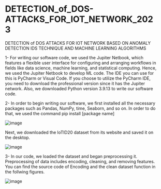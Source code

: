 # DETECTION_of_DOS-ATTACKS_FOR_IOT_NETWORK_2023
DETECTION of DOS ATTACKS FOR IOT NETWORK BASED ON ANOMALY DETECTION IDS TECHNIQUE AND MACHINE LEARNING ALGORITHMS

1- For writing our software code, we used the Jupiter Netbook, which features a flexible user interface for configuring and arranging workflows in fields like data science, machine learning, and statistical computing. Hence, we used the Jupiter Netbook to develop ML code. The IDE you can use for this is PyCharm or Visual Code. If you choose to utilize the PyCharm IDE, you need to download the professional version since it has the Jupiter network. Also, we downloaded Python version 3.9.13 to write our software code.

2- In order to begin writing our software, we first installed all the necessary packages such as Pandas, NumPy, time, Seaborn, and so on. In order to do that, we used the command pip install [package name]

![image](https://github.com/Esra12989/DETECTION_of_DOS-ATTACKS_FOR_IOT_NETWORK_2023/assets/47214851/30297597-4014-4ffc-917a-88aa9e19eee8)

Next, we downloaded the IoTID20 dataset from its website and saved it on the desktop.

![image](https://github.com/Esra12989/DETECTION_of_DOS-ATTACKS_FOR_IOT_NETWORK_2023/assets/47214851/3787fcc6-3791-4c4c-b13f-ca546057975d)

3- In our code, we loaded the dataset and began preprocessing it. Preprocessing of data includes encoding, cleaning, and removing features. You can find the source code of Encoding and  the clean dataset function in the follwing figures.

![image](https://github.com/Esra12989/DETECTION_of_DOS-ATTACKS_FOR_IOT_NETWORK_2023/assets/47214851/f08201b9-88fa-4a6a-b504-aa284a863831)

